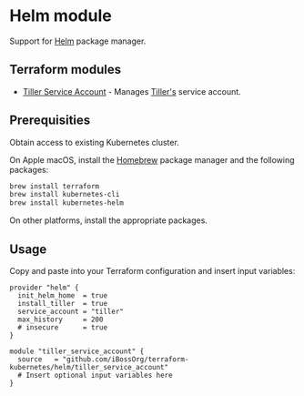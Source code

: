 # Helm module

Support for [Helm](https://helm.sh) package manager.

## Terraform modules

* [Tiller Service Account](tiller-service-account/README.md) - Manages [Tiller's](https://helm.sh/docs/using_helm/#tiller-and-role-based-access-control) service account.

## Prerequisities

Obtain access to existing Kubernetes cluster.

On Apple macOS, install the [Homebrew](https://brew.sh) package manager and the following packages:
```bash
brew install terraform
brew install kubernetes-cli
brew install kubernetes-helm
```
On other platforms, install the appropriate packages.

## Usage

Copy and paste into your Terraform configuration and insert input variables:
```hcl
provider "helm" {
  init_helm_home  = true
  install_tiller  = true
  service_account = "tiller"
  max_history     = 200
  # insecure      = true
}

module "tiller_service_account" {
  source   = "github.com/iBossOrg/terraform-kubernetes/helm/tiller_service_account"
  # Insert optional input variables here
}
```
<!-- BEGINNING OF PRE-COMMIT-TERRAFORM DOCS HOOK -->
<!-- END OF PRE-COMMIT-TERRAFORM DOCS HOOK -->
